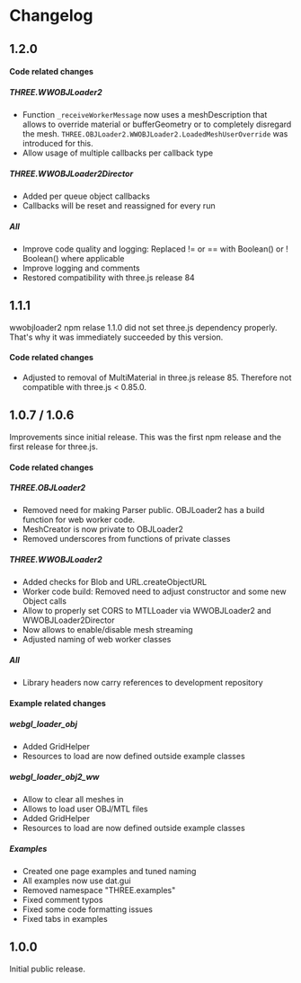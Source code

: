 # Changelog

## 1.2.0

#### Code related changes

##### THREE.WWOBJLoader2
- Function `_receiveWorkerMessage` now uses a meshDescription that allows to override material or bufferGeometry or to completely disregard the mesh. `THREE.OBJLoader2.WWOBJLoader2.LoadedMeshUserOverride` was introduced for this.
- Allow usage of multiple callbacks per callback type

##### THREE.WWOBJLoader2Director
- Added per queue object callbacks
- Callbacks will be reset and reassigned for every run

##### All
- Improve code quality and logging: Replaced != or == with Boolean() or ! Boolean() where applicable
- Improve logging and comments
- Restored compatibility with three.js release 84


## 1.1.1

wwobjloader2 npm relase 1.1.0 did not set three.js dependency properly. That's why it was immediately succeeded by this version.

#### Code related changes

- Adjusted to removal of MultiMaterial in three.js release 85. Therefore not compatible with three.js < 0.85.0.


## 1.0.7 / 1.0.6

Improvements since initial release. This was the first npm release and the first release for three.js.

#### Code related changes

##### THREE.OBJLoader2
- Removed need for making Parser public. OBJLoader2 has a build function for web worker code.
- MeshCreator is now private to OBJLoader2
- Removed underscores from functions of private classes

##### THREE.WWOBJLoader2
- Added checks for Blob and URL.createObjectURL
- Worker code build: Removed need to adjust constructor and some new Object calls
- Allow to properly set CORS to MTLLoader via WWOBJLoader2 and WWOBJLoader2Director
- Now allows to enable/disable mesh streaming
- Adjusted naming of web worker classes

##### All
- Library headers now carry references to development repository

#### Example related changes
 
##### webgl_loader_obj
- Added GridHelper
- Resources to load are now defined outside example classes

##### webgl_loader_obj2_ww
- Allow to clear all meshes in
- Allows to load user OBJ/MTL files
- Added GridHelper
- Resources to load are now defined outside example classes

##### Examples
- Created one page examples and tuned naming
- All examples now use dat.gui
- Removed namespace "THREE.examples"
- Fixed comment typos
- Fixed some code formatting issues
- Fixed tabs in examples


## 1.0.0

Initial public release.
